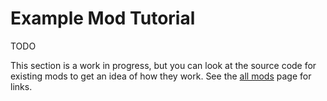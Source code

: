 <!-- TITLE: Example Mod -->
<!-- SUBTITLE: Learn how to make a basic mod for Beat Saber! -->

# Example Mod Tutorial

TODO

This section is a work in progress, but you can look at the source code for existing mods to get an idea of how they work.
See the [all mods](modding/all-mods) page for links.